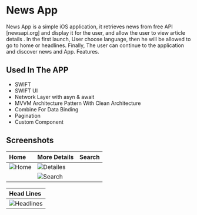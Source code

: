 # News App
News App is a simple iOS application, it retrieves news from free API [newsapi.org] and display it for the user, and allow the user to view article details . In the first launch, User choose language, then he will be allowed to go to home or headlines. Finally, The user can continue to the application and discover news and App. Features.


## Used In The APP
- SWIFT
- SWIFT UI
- Network Layer with asyn & await
- MVVM Architecture Pattern With Clean Architecture
- Combine For Data Binding
- Pagination
- Custom Component 

## Screenshots

| Home | More Details     | Search     |
| :-------- | :------- | :-------     |
| ![Home](https://github.com/Mo7amedkHAlED/News_Wave/assets/101609008/395bdbbe-adcb-46bd-94b6-416c242824ce)        | ![Detailes](https://github.com/Mo7amedkHAlED/News_Wave/assets/101609008/0e6f2d4d-8904-42e0-b5dd-ab1e11c8979b)
       | ![Search](https://github.com/Mo7amedkHAlED/News_Wave/assets/101609008/e2b13ac7-5c0f-48b8-aa63-c0c89f816197)        |

| Head Lines |
| :-------- | 
| ![Headlines](https://github.com/Mo7amedkHAlED/News_Wave/assets/101609008/e2a8a613-3fd1-41ed-a1a1-f3778ff0f1e3)        |
